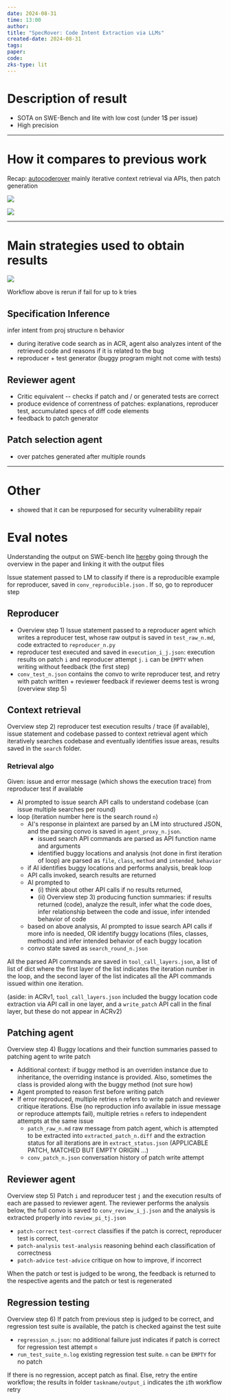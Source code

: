 ```yaml
---
date: 2024-08-31
time: 13:00
author: 
title: "SpecRover: Code Intent Extraction via LLMs"
created-date: 2024-08-31
tags: 
paper: 
code: 
zks-type: lit
---
```

# Description of result
- SOTA on SWE-Bench and lite with low cost (under 1$ per issue)
- High precision

---
# How it compares to previous work
Recap: [autocoderover](autocoderover.md) mainly iterative context retrieval via APIs, then patch generation

![](assets/Pasted%20image%2020240831154725.png)

![](assets/Pasted%20image%2020240831154821.png)

---
# Main strategies used to obtain results
![](assets/Pasted%20image%2020240831154632.png)

Workflow above is rerun if fail for up to k tries
## Specification Inference
infer intent from proj structure n behavior
- during iterative code search as in ACR, agent also analyzes intent of the retrieved code and reasons if it is related to the bug
- reproducer + test generator (buggy program might not come with tests)

## Reviewer agent
- Critic equivalent -- checks if patch and / or generated tests are correct
- produce evidence of correntness of patches: explanations, reproducer test, accumulated specs of diff code elements
- feedback to patch generator

## Patch selection agent
- over patches generated after multiple rounds

---

# Other
- showed that it can be repurposed for security vulnerability repair

# Eval notes
Understanding the output on SWE-bench lite [here](https://github.com/swe-bench/experiments/tree/main/evaluation/lite/20240621_autocoderover-v20240620/trajs)by going through the overview in the paper and linking it with the output files


Issue statement passed to LM to classify if there is a reproducible example for reproducer, saved in `conv_reproducible.json` . If so, go to reproducer step
## Reproducer
- Overview step 1) Issue statement passed to a reproducer agent which writes a reproducer test, whose raw output is saved in `test_raw_n.md`, code extracted to `reproducer_n.py`
- reproducer test executed and saved in `execution_i_j.json`: execution results on patch `i` and reproducer attempt `j`. `i` can be `EMPTY` when writing without feedback (the first step)
- `conv_test_n.json` contains the convo to write reproducer test, and retry with patch written + reviewer feedback if reviewer deems test is wrong (overview step 5)
## Context retrieval
Overview step 2) reproducer test execution results / trace (if available), issue statement and codebase passed to context retrieval agent which iteratively searches codebase and eventually identifies issue areas, results saved in the `search` folder.


### Retrieval algo
Given: issue and error message (which shows the execution trace) from reproducer test if available
- AI prompted to issue search API calls to understand codebase (can issue multiple searches per round)
- loop (iteration number here is the search round `n`)
	- AI's response in plaintext are parsed by an LM into structured JSON, and the parsing convo is saved in `agent_proxy_n.json`. 
		- issued search API commands are parsed as API function name and arguments
		- identified buggy locations and analysis (not done in first iteration of loop) are parsed as `file`, `class`, `method` and `intended_behavior`
	- if AI identifies buggy locations and performs analysis, break loop
	- API calls invoked, search results are returned
	- AI prompted to 
		- (i) think about other API calls if no results returned, 
		- (ii) Overview step 3) producing function summaries: if results returned (code), analyze the result, infer what the code does, infer relationship between the code and issue, infer intended behavior of code
	- based on above analysis, AI prompted to issue search API calls if more info is needed, OR identify buggy locations (files, classes, methods) and infer intended behavior of each buggy location
	- convo state saved as `search_round_n.json`

All the parsed API commands are saved in `tool_call_layers.json`, a list of list of dict where the first layer of the list indicates the iteration number in the loop, and the second layer of the list indicates all the API commands issued within one iteration. 

(aside: in ACRv1, `tool_call_layers.json` included the buggy location code extraction via API call in one layer, and a `write_patch` API call in the final layer, but these do not appear in ACRv2)

## Patching agent
Overview step 4) Buggy locations and their function summaries passed to patching agent to write patch
- Additional context: if buggy method is an overriden instance due to inheritance, the overriding instance is provided. Also, sometimes the class is provided along with the buggy method (not sure how)
- Agent prompted to reason first before writing patch
- If error reproduced, multiple retries `n` refers to write patch and reviewer critique iterations. Else (no reproduction info available in issue message or reproduce attempts fail), multiple retries `n` refers to independent attempts at the same issue
	- `patch_raw_n.md` raw message from patch agent, which is attempted to be extracted into `extracted_patch_n.diff` and the extraction status for all iterations are in `extract_status.json` (APPLICABLE PATCH, MATCHED BUT EMPTY ORIGIN ...)
	- `conv_patch_n.json` conversation history of patch write attempt

## Reviewer agent
Overview step 5) Patch `i` and reproducer test `j` and the execution results of each are passed to reviewer agent. The reviewer performs the analysis below, the full convo is saved to `conv_review_i_j.json` and the analysis is extracted properly into `review_pi_tj.json` 
- `patch-correct` `test-correct` classifies if the patch is correct, reproducer test is correct, 
- `patch-analysis` `test-analysis` reasoning behind each classification of correctness
- `patch-advice` `test-advice` critique on how to improve, if incorrect

When the patch or test is judged to be wrong, the feedback is returned to the respective agents and the patch or test is regenerated

## Regression testing
Overview step 6) If patch from previous step is judged to be correct, and regression test suite is available, the patch is checked against the test suite
- `regression_n.json`: no additional failure just indicates if patch is correct for regression test attempt `n`
- `run_test_suite_n.log` existing regression test suite. `n` can be `EMPTY` for no patch

If there is no regression, accept patch as final. Else, retry the entire workflow; the results in folder `taskname/output_i` indicates the `i`th workflow retry
